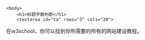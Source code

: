 <html>
    <head>
    </head>
 
    
    <body>
        <h1>标题字数判断</h1>
        <textarea id="ta" rows="3" cols="20">
在w3school，你可以找到你所需要的所有的网站建设教程。
</textarea>
    </body>
</html>
